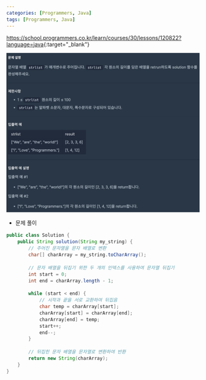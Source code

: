 ```yaml
---
categories: [Programmers, Java]
tags: [Programmers, Java] 
---
```


<https://school.programmers.co.kr/learn/courses/30/lessons/120822?language=java>{:target="_blank"}

![문제](/assets/img/programmers/java/%EB%B0%B0%EC%97%B4_%EC%9B%90%EC%86%8C%EC%9D%98_%EA%B8%B8%EC%9D%B4.png)

- 문제 풀이

```java
public class Solution {
    public String solution(String my_string) {
        // 주어진 문자열을 문자 배열로 변환
        char[] charArray = my_string.toCharArray();

        // 문자 배열을 뒤집기 위한 두 개의 인덱스를 사용하여 문자열 뒤집기
        int start = 0;
        int end = charArray.length - 1;

        while (start < end) {
            // 시작과 끝을 서로 교환하여 뒤집음
            char temp = charArray[start];
            charArray[start] = charArray[end];
            charArray[end] = temp;
            start++;
            end--;
        }

        // 뒤집힌 문자 배열을 문자열로 변환하여 반환
        return new String(charArray);
    }
}
```